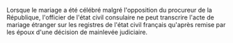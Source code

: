   
 Lorsque le mariage a été célébré malgré l'opposition du procureur de la République, l'officier de l'état civil consulaire ne peut transcrire l'acte de mariage étranger sur les registres de l'état civil français qu'après remise par les époux d'une décision de mainlevée judiciaire.  

  
